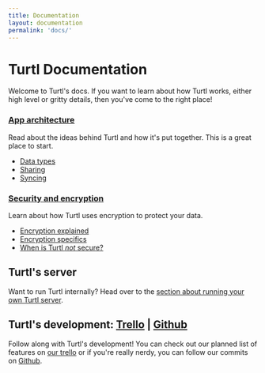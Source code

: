 ```yaml
---
title: Documentation
layout: documentation
permalink: 'docs/'
---
```


# Turtl Documentation

Welcome to Turtl's docs. If you want to learn about how Turtl works, either high
level or gritty details, then you've come to the right place!

<div class="doc-row">
<div class="doc-sec">

### [App architecture](/docs/architecture)
Read about the ideas behind Turtl and how it's put together. This is a great
place to start.

- [Data types](/docs/architecture#data-types)
- [Sharing](/docs/architecture#sharing)
- [Syncing](/docs/architecture#syncing)

</div>
<div class="doc-sec">

### [Security and encryption](/docs/security)
Learn about how Turtl uses encryption to protect your data.

- [Encryption explained](/docs/security#encryption-explained)
- [Encryption specifics](/docs/security#encryption-specifics)
- [When is Turtl *not* secure?](/docs/security#when-is-turtl-not-secure)

</div>
</div>

## Turtl's server

Want to run Turtl internally? Head over to the [section about running
your own Turtl server](/docs/server).

## Turtl's development: [Trello](http://trello.turtlapp.com/) | [Github](https://github.com/turtl)
Follow along with Turtl's development! You can check out our planned list of
features on [our trello](https://trello.com/b/yIQGkHia/turtl-product-dev) or
if you're really nerdy, you can follow our commits on [Github](https://github.com/turtl).

